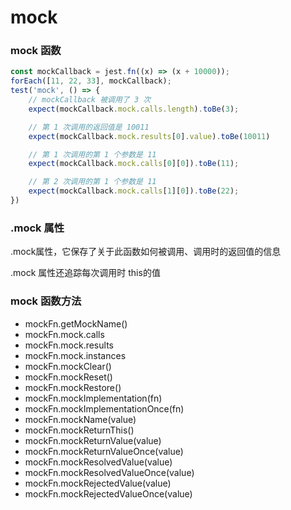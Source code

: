 # mock


### mock 函数
```typescript
const mockCallback = jest.fn((x) => (x + 10000));
forEach([11, 22, 33], mockCallback);
test('mock', () => {
    // mockCallback 被调用了 3 次
    expect(mockCallback.mock.calls.length).toBe(3);

    // 第 1 次调用的返回值是 10011
    expect(mockCallback.mock.results[0].value).toBe(10011)

    // 第 1 次调用的第 1 个参数是 11
    expect(mockCallback.mock.calls[0][0]).toBe(11);

    // 第 2 次调用的第 1 个参数是 11
    expect(mockCallback.mock.calls[1][0]).toBe(22);
})
```


### .mock 属性
.mock属性，它保存了关于此函数如何被调用、调用时的返回值的信息

.mock 属性还追踪每次调用时 this的值



### mock 函数方法
* mockFn.getMockName()
* mockFn.mock.calls
* mockFn.mock.results
* mockFn.mock.instances
* mockFn.mockClear()
* mockFn.mockReset()
* mockFn.mockRestore()
* mockFn.mockImplementation(fn)
* mockFn.mockImplementationOnce(fn)
* mockFn.mockName(value)
* mockFn.mockReturnThis()
* mockFn.mockReturnValue(value)
* mockFn.mockReturnValueOnce(value)
* mockFn.mockResolvedValue(value)
* mockFn.mockResolvedValueOnce(value)
* mockFn.mockRejectedValue(value)
* mockFn.mockRejectedValueOnce(value)







